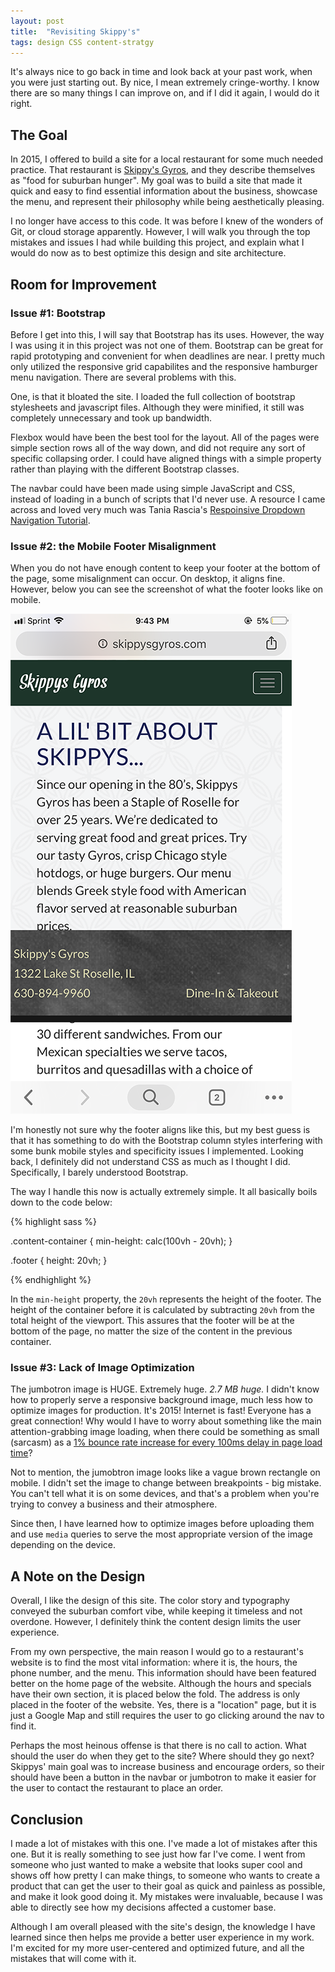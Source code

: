 ```yaml
---
layout: post
title:  "Revisiting Skippy's"
tags: design CSS content-stratgy 
---
```


It's always nice to go back in time and look back at your past work, when you were just starting out. By nice, I mean extremely cringe-worthy. I know there are so many things I can improve on, and if I did it again, I would do it right.

## The Goal

In 2015, I offered to build a site for a local restaurant for some much needed practice. That restaurant is [Skippy's Gyros](http://www.skippysgyros.com/), and they describe themselves as "food for suburban hunger". My goal was to build a site that made it quick and easy to find essential information about the business, showcase the menu, and represent their philosophy while being aesthetically pleasing.

I no longer have access to this code. It was before I knew of the wonders of Git, or cloud storage apparently. However, I will walk you through the top mistakes and issues I had while building this project, and explain what I would do now as to best optimize this design and site architecture.


## Room for Improvement

### Issue #1: Bootstrap
Before I get into this, I will say that Bootstrap has its uses. However, the way I was using it in this project was not one of them. Bootstrap can be great for rapid prototyping and convenient for when deadlines are near. I pretty much only utilized the responsive grid capabilites and the responsive hamburger menu navigation. There are several problems with this.

One, is that it bloated the site. I loaded the full collection of bootstrap stylesheets and javascript files. Although they were minified, it still was completely unnecessary and took up bandwidth.

Flexbox would have been the best tool for the layout. All of the pages were simple section rows all of the way down, and did not require any sort of specific collapsing order. I could have aligned things with a simple property rather than playing with the different Bootstrap classes.

The navbar could have been made using simple JavaScript and CSS, instead of loading in a bunch of scripts that I'd never use. A resource I came across and loved very much was Tania Rascia's [Respoinsive Dropdown Navigation Tutorial](https://www.taniarascia.com/responsive-dropdown-navigation-bar/).

### Issue #2: the Mobile Footer Misalignment

When you do not have enough content to keep your footer at the bottom of the page, some misalignment can occur. On desktop, it aligns fine. However, below you can see the screenshot of what the footer looks like on mobile.

![Alt text](/images/IMG_2982.PNG "Sticky Footer Misalignment on Mobile")

I'm honestly not sure why the footer aligns like this, but my best guess is that it has something to do with the Bootstrap column styles interfering with some bunk mobile styles and specificity issues I implemented. Looking back, I definitely did not understand CSS as much as I thought I did. Specifically, I barely understood Bootstrap.

The way I handle this now is actually extremely simple. It all basically boils down to the code below:

{% highlight sass %}

.content-container {
    min-height: calc(100vh - 20vh);
}

.footer {
    height: 20vh;
}

{% endhighlight %}

In the ```min-height``` property, the ```20vh``` represents the height of the footer. The height of the container before it is calculated by subtracting ```20vh``` from the total height of the viewport. This assures that the footer will be at the bottom of the page, no matter the size of the content in the previous container.


### Issue #3: Lack of Image Optimization

The jumbotron image is HUGE. Extremely huge. *2.7 MB huge.* I didn't know how to properly serve a responsive background image, much less how to optimize images for production. It's 2015! Internet is fast! Everyone has a great connection! Why would I have to worry about something like the main attention-grabbing image loading, when there could be something as small (sarcasm) as a [1% bounce rate increase for every 100ms delay in page load time](https://www.section.io/blog/page-load-time-bounce-rate/)?

Not to mention, the jumobtron image looks like a vague brown rectangle on mobile. I didn't set the image to change between breakpoints - big mistake. You can't tell what it is on some devices, and that's a problem when you're trying to convey a business and their atmosphere.

Since then, I have learned how to optimize images before uploading them and use ```media``` queries to serve the most appropriate version of the image depending on the device.

## A Note on the Design

Overall, I like the design of this site. The color story and typography conveyed the suburban comfort vibe, while keeping it timeless and not overdone. However, I definitely think the content design limits the user experience.

From my own perspective, the main reason I would go to a restaurant's website is to find the most vital information: where it is, the hours, the phone number, and the menu. This information should have been featured better on the home page of the website.  Although the hours and specials have their own section, it is placed below the fold. The address is only placed in the footer of the website. Yes, there is a "location" page, but it is just a Google Map and still requires the user to go clicking around the nav to find it. 

Perhaps the most heinous offense is that there is no call to action. What should the user do when they get to the site? Where should they go next? Skippys' main goal was to increase business and encourage orders, so their should have been a button in the navbar or jumbotron to make it easier for the user to contact the restaurant to place an order.

## Conclusion

I made a lot of mistakes with this one. I've made a lot of mistakes after this one. But it is really something to see just how far I've come. I went from someone who just wanted to make a website that looks super cool and shows off how pretty I can make things, to someone who wants to create a product that can get the user to their goal as quick and painless as possible, and make it look good doing it. My mistakes were invaluable, because I was able to directly see how my decisions affected a customer base.

Although I am overall pleased with the site's design, the knowledge I have learned since then helps me provide a better user experience in my work. I'm excited for my more user-centered and optimized future, and all the mistakes that will come with it.